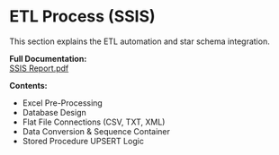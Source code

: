 # ETL Process (SSIS)
This section explains the ETL automation and star schema integration.

**Full Documentation:**  
[SSIS Report.pdf](https://github.com/user-attachments/files/23190599/SSIS.Report.pdf)


**Contents:**  
- Excel Pre-Processing
- Database Design
- Flat File Connections (CSV, TXT, XML)  
- Data Conversion & Sequence Container  
- Stored Procedure UPSERT Logic  
